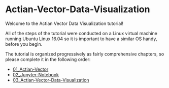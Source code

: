# Actian-Vector-Data-Visualization
Welcome to the Actian Vector Data Visualization tutorial!

All of the steps of the tutorial were conducted on a Linux virtual machine running Ubuntu Linux 16.04 so it is important to have a similar OS handy, before you begin.

The tutorial is organized progressively as fairly comprehensive chapters, so please complete it in the following order:
* [01_Actian-Vector](01_Actian-Vector.md)
* [02_Jupyter-Notebook](02_Jupyter-Notebook.md)
* [03_Actian-Vector-Data-Visualization](03_Actian-Vector-Data-Visualization.ipynb)
